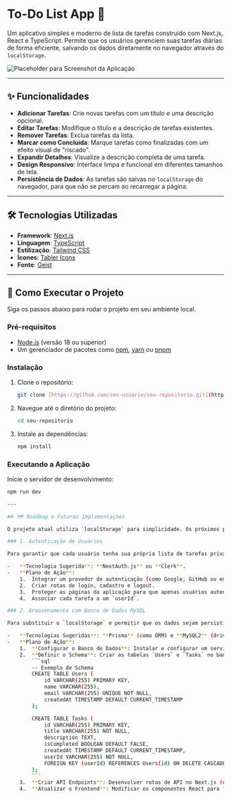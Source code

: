 # To-Do List App 📝

Um aplicativo simples e moderno de lista de tarefas construído com Next.js, React e TypeScript. Permite que os usuários gerenciem suas tarefas diárias de forma eficiente, salvando os dados diretamente no navegador através do `localStorage`.

![Placeholder para Screenshot da Aplicação](https://via.placeholder.com/800x450.png?text=Insira+um+Screenshot+do+App+Aqui)

---

## ✨ Funcionalidades

- **Adicionar Tarefas**: Crie novas tarefas com um título e uma descrição opcional.
- **Editar Tarefas**: Modifique o título e a descrição de tarefas existentes.
- **Remover Tarefas**: Exclua tarefas da lista.
- **Marcar como Concluída**: Marque tarefas como finalizadas com um efeito visual de "riscado".
- **Expandir Detalhes**: Visualize a descrição completa de uma tarefa.
- **Design Responsivo**: Interface limpa e funcional em diferentes tamanhos de tela.
- **Persistência de Dados**: As tarefas são salvas no `localStorage` do navegador, para que não se percam ao recarregar a página.

---

## 🛠️ Tecnologias Utilizadas

- **Framework**: [Next.js](https://nextjs.org/)
- **Linguagem**: [TypeScript](https://www.typescriptlang.org/)
- **Estilização**: [Tailwind CSS](https://tailwindcss.com/)
- **Ícones**: [Tabler Icons](https://tabler-icons.io/)
- **Fonte**: [Geist](https://vercel.com/font)

---

## 🚀 Como Executar o Projeto

Siga os passos abaixo para rodar o projeto em seu ambiente local.

### **Pré-requisitos**

- [Node.js](https://nodejs.org/en/) (versão 18 ou superior)
- Um gerenciador de pacotes como [npm](https://www.npmjs.com/), [yarn](https://yarnpkg.com/) ou [pnpm](https://pnpm.io/)

### **Instalação**

1.  Clone o repositório:

    ```bash
    git clone [https://github.com/seu-usuario/seu-repositorio.git](https://github.com/seu-usuario/seu-repositorio.git)
    ```

2.  Navegue até o diretório do projeto:

    ```bash
    cd seu-repositorio
    ```

3.  Instale as dependências:
    ```bash
    npm install
    ```

### **Executando a Aplicação**

Inicie o servidor de desenvolvimento:

````bash
npm run dev

---

## 🗺️ Roadmap e Futuras Implementações

O projeto atual utiliza `localStorage` para simplicidade. Os próximos passos envolvem a implementação de um backend robusto com banco de dados e autenticação de usuários.

### 1. Autenticação de Usuários

Para garantir que cada usuário tenha sua própria lista de tarefas privada, a autenticação será adicionada.

-   **Tecnologia Sugerida**: **NextAuth.js** ou **Clerk**.
-   **Plano de Ação**:
    1.  Integrar um provedor de autenticação (como Google, GitHub ou email/senha).
    2.  Criar rotas de login, cadastro e logout.
    3.  Proteger as páginas da aplicação para que apenas usuários autenticados possam acessar e gerenciar suas tarefas.
    4.  Associar cada tarefa a um `userId`.

### 2. Armazenamento com Banco de Dados MySQL

Para substituir o `localStorage` e permitir que os dados sejam persistidos de forma segura e acessíveis de qualquer dispositivo, um banco de dados MySQL será integrado.

-   **Tecnologias Sugeridas**: **Prisma** (como ORM) e **MySQL2** (driver Node.js).
-   **Plano de Ação**:
    1.  **Configurar o Banco de Dados**: Instalar e configurar um servidor MySQL.
    2.  **Definir o Schema**: Criar as tabelas `Users` e `Tasks` no banco de dados. O schema da tabela `Tasks` incluiria colunas como `id`, `title`, `description`, `isCompleted` e uma chave estrangeira `userId` para vincular a tarefa ao usuário.
        ```sql
        -- Exemplo de Schema
        CREATE TABLE Users (
            id VARCHAR(255) PRIMARY KEY,
            name VARCHAR(255),
            email VARCHAR(255) UNIQUE NOT NULL,
            createdAt TIMESTAMP DEFAULT CURRENT_TIMESTAMP
        );

        CREATE TABLE Tasks (
            id VARCHAR(255) PRIMARY KEY,
            title VARCHAR(255) NOT NULL,
            description TEXT,
            isCompleted BOOLEAN DEFAULT FALSE,
            createdAt TIMESTAMP DEFAULT CURRENT_TIMESTAMP,
            userId VARCHAR(255) NOT NULL,
            FOREIGN KEY (userId) REFERENCES Users(id) ON DELETE CASCADE
        );
        ```
    3.  **Criar API Endpoints**: Desenvolver rotas de API no Next.js (em `app/api/tasks/...`) para lidar com as operações **CRUD** (Create, Read, Update, Delete).
    4.  **Atualizar o Frontend**: Modificar os componentes React para fazer chamadas a essas novas rotas de API em vez de interagir com o `localStorage`. Todas as funções (`addNewTask`, `removeTask`, `updateTask`) serão refatoradas para se comunicarem com o backend.
````
